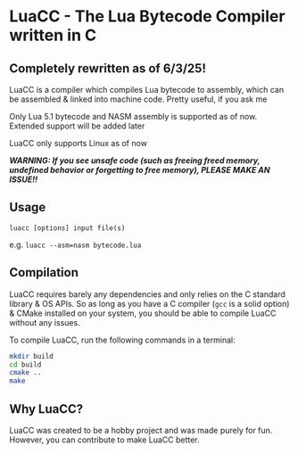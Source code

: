 # LuaCC - The Lua Bytecode Compiler written in C
## Completely rewritten as of 6/3/25!
LuaCC is a compiler which compiles Lua bytecode to assembly, which can be assembled & linked into machine code. Pretty useful, if you ask me

Only Lua 5.1 bytecode and NASM assembly is supported as of now. Extended support will be added later

LuaCC only supports Linux as of now

***WARNING: If you see unsafe code (such as freeing freed memory, undefined behavior or forgetting to free memory), PLEASE MAKE AN ISSUE!!***

## Usage
```
luacc [options] input file(s)
```
e.g. `luacc --asm=nasm bytecode.lua`

## Compilation
LuaCC requires barely any dependencies and only relies on the C standard library & OS APIs. So as long as you have a C compiler (`gcc` is a solid option) & CMake installed on your system, you should be able to compile LuaCC without any issues.

To compile LuaCC, run the following commands in a terminal:

```bash
mkdir build
cd build
cmake ..
make
```

## Why LuaCC?
LuaCC was created to be a hobby project and was made purely for fun. However, you can contribute to make LuaCC better.
